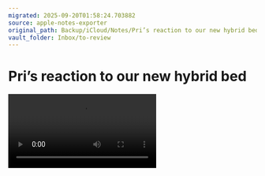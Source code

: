 ```yaml
---
migrated: 2025-09-20T01:58:24.703882
source: apple-notes-exporter
original_path: Backup/iCloud/Notes/Pri’s reaction to our new hybrid bed.md
vault_folder: Inbox/to-review
---
```

# Pri’s reaction to our new hybrid bed



![Pri’s-reaction-to-our-new-hybrid-bed-0-IMG_3776.MOV](attachments/Pri’s-reaction-to-our-new-hybrid-bed-0-IMG_3776.MOV)